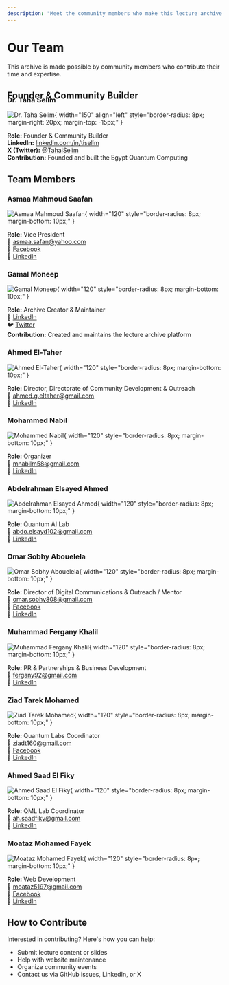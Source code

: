 ```yaml
---
description: "Meet the community members who make this lecture archive possible. Learn about our team, contributors, maintainers, and how to get involved in the quantum computing community."
---
```


# Our Team

This archive is made possible by community members who contribute their time and expertise.

## Founder & Community Builder

<div class="contributor-card" markdown style="margin-top: -35px;">

### Dr. Taha Selim
![Dr. Taha Selim](../assets/contributors/dr-taha-selim.png){ width="150" align="left" style="border-radius: 8px; margin-right: 20px; margin-top: -15px;" }

**Role:** Founder & Community Builder  
**LinkedIn:** [linkedin.com/in/tiselim](https://www.linkedin.com/in/tiselim/)  
**X (Twitter):** [@TahaISelim](https://x.com/TahaISelim)  
**Contribution:** Founded and built the Egypt Quantum Computing

</div>

## Team Members

<div class="team-grid" markdown>

<div class="contributor-card" markdown>

### Asmaa Mahmoud Saafan
![Asmaa Mahmoud Saafan](../assets/contributors/asmaa-saafan.PNG){ width="120" style="border-radius: 8px; margin-bottom: 10px;" }

**Role:** Vice President  
📧 [asmaa.safan@yahoo.com](mailto:asmaa.safan@yahoo.com)  
📘 [Facebook](https://www.facebook.com/asmaa.saafan.3)  
💼 [LinkedIn](https://www.linkedin.com/in/asmaa-saafan-592231171)

</div>

<div class="contributor-card" markdown>

### Gamal Moneep
![Gamal Moneep](../assets/contributors/gamal-moneep.JPG){ width="120" style="border-radius: 8px; margin-bottom: 10px;" }

**Role:** Archive Creator & Maintainer  
💼 [LinkedIn](https://www.linkedin.com/in/gamal-moneep/)  
🐦 [Twitter](https://x.com/zmoneep)  
**Contribution:** Created and maintains the lecture archive platform

</div>

<div class="contributor-card" markdown>

### Ahmed El-Taher
![Ahmed El-Taher](../assets/contributors/ahmed-el-taher.png){ width="120" style="border-radius: 8px; margin-bottom: 10px;" }

**Role:** Director, Directorate of Community Development & Outreach  
📧 [ahmed.g.eltaher@gmail.com](mailto:ahmed.g.eltaher@gmail.com)  
💼 [LinkedIn](https://www.linkedin.com/in/ahmed-el-taher/)

</div>

<div class="contributor-card" markdown>

### Mohammed Nabil
![Mohammed Nabil](../assets/contributors/mohammed-nabil.jpg){ width="120" style="border-radius: 8px; margin-bottom: 10px;" }

**Role:** Organizer  
📧 [mnabilm58@gmail.com](mailto:mnabilm58@gmail.com)  
💼 [LinkedIn](https://www.linkedin.com/in/m-nabil950)

</div>

<div class="contributor-card" markdown>

### Abdelrahman Elsayed Ahmed
![Abdelrahman Elsayed Ahmed](../assets/contributors/abdelrahman-elsayed.jpeg){ width="120" style="border-radius: 8px; margin-bottom: 10px;" }

**Role:** Quantum AI Lab  
📧 [abdo.elsayd102@gmail.com](mailto:abdo.elsayd102@gmail.com)  
💼 [LinkedIn](https://www.linkedin.com/in/abdelrahman-elsayed-4230b5261/)

</div>

<div class="contributor-card" markdown>

### Omar Sobhy Abouelela
![Omar Sobhy Abouelela](../assets/contributors/omar-sobhy.jpeg){ width="120" style="border-radius: 8px; margin-bottom: 10px;" }

**Role:** Director of Digital Communications & Outreach / Mentor  
📧 [omar.sobhy808@gmail.com](mailto:omar.sobhy808@gmail.com)  
📘 [Facebook](https://www.facebook.com/omar.sobhy.5811/)  
💼 [LinkedIn](https://www.linkedin.com/in/omar-sobhy-a191a5268/)

</div>

<div class="contributor-card" markdown>

### Muhammad Fergany Khalil
![Muhammad Fergany Khalil](../assets/contributors/muhammad-fergany.jpeg){ width="120" style="border-radius: 8px; margin-bottom: 10px;" }

**Role:** PR & Partnerships & Business Development  
📧 [fergany92@gmail.com](mailto:fergany92@gmail.com)  
💼 [LinkedIn](https://www.linkedin.com/in/ferganykhalil)

</div>

<div class="contributor-card" markdown>

### Ziad Tarek Mohamed
![Ziad Tarek Mohamed](../assets/contributors/ziad-tarek.JPG){ width="120" style="border-radius: 8px; margin-bottom: 10px;" }

**Role:** Quantum Labs Coordinator  
📧 [ziadt160@gmail.com](mailto:ziadt160@gmail.com)  
📘 [Facebook](https://www.facebook.com/ziad.tarek.50999/)  
💼 [LinkedIn](https://www.linkedin.com/in/ziad-tarek-4089a7116)

</div>

<div class="contributor-card" markdown>

### Ahmed Saad El Fiky
![Ahmed Saad El Fiky](../assets/contributors/ahmed-saad-el-fiky.jpeg){ width="120" style="border-radius: 8px; margin-bottom: 10px;" }

**Role:** QML Lab Coordinator  
📧 [ah.saadfiky@gmail.com](mailto:ah.saadfiky@gmail.com)  
💼 [LinkedIn](https://linkedin.com/in/saadfiky)

</div>

<div class="contributor-card" markdown>

### Moataz Mohamed Fayek
![Moataz Mohamed Fayek](../assets/contributors/moataz-mohamed.jpg){ width="120" style="border-radius: 8px; margin-bottom: 10px;" }

**Role:** Web Development  
📧 [moataz5197@gmail.com](mailto:moataz5197@gmail.com)  
📘 [Facebook](https://www.facebook.com/share/1DVYvzpmkm/)  
💼 [LinkedIn](https://www.linkedin.com/in/moataz-mohamed-fayek)

</div>

</div>

## How to Contribute

Interested in contributing? Here's how you can help:

- Submit lecture content or slides
- Help with website maintenance
- Organize community events
- Contact us via GitHub issues, LinkedIn, or X
